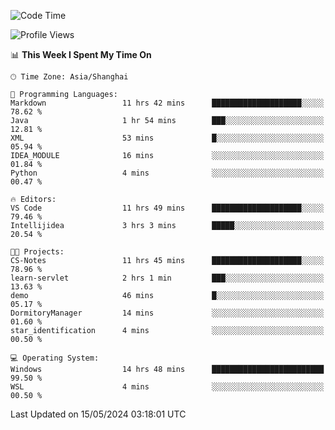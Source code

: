 <!--START_SECTION:waka-->
![Code Time](http://img.shields.io/badge/Code%20Time-1%2C687%20hrs%203%20mins-blue)

![Profile Views](http://img.shields.io/badge/Profile%20Views-3-blue)

📊 **This Week I Spent My Time On** 

```text
🕑︎ Time Zone: Asia/Shanghai

💬 Programming Languages: 
Markdown                 11 hrs 42 mins      ████████████████████░░░░░   78.62 % 
Java                     1 hr 54 mins        ███░░░░░░░░░░░░░░░░░░░░░░   12.81 % 
XML                      53 mins             █░░░░░░░░░░░░░░░░░░░░░░░░   05.94 % 
IDEA_MODULE              16 mins             ░░░░░░░░░░░░░░░░░░░░░░░░░   01.84 % 
Python                   4 mins              ░░░░░░░░░░░░░░░░░░░░░░░░░   00.47 % 

🔥 Editors: 
VS Code                  11 hrs 49 mins      ████████████████████░░░░░   79.46 % 
Intellijidea             3 hrs 3 mins        █████░░░░░░░░░░░░░░░░░░░░   20.54 % 

🐱‍💻 Projects: 
CS-Notes                 11 hrs 45 mins      ████████████████████░░░░░   78.96 % 
learn-servlet            2 hrs 1 min         ███░░░░░░░░░░░░░░░░░░░░░░   13.63 % 
demo                     46 mins             █░░░░░░░░░░░░░░░░░░░░░░░░   05.17 % 
DormitoryManager         14 mins             ░░░░░░░░░░░░░░░░░░░░░░░░░   01.60 % 
star_identification      4 mins              ░░░░░░░░░░░░░░░░░░░░░░░░░   00.50 % 

💻 Operating System: 
Windows                  14 hrs 48 mins      █████████████████████████   99.50 % 
WSL                      4 mins              ░░░░░░░░░░░░░░░░░░░░░░░░░   00.50 % 
```


 Last Updated on 15/05/2024 03:18:01 UTC
<!--END_SECTION:waka-->